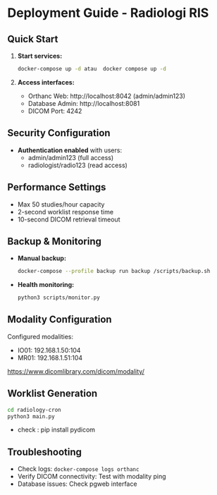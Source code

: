 # Deployment Guide - Radiologi RIS

## Quick Start

1. **Start services:**
   ```bash
   docker-compose up -d atau  docker compose up -d
   ```

2. **Access interfaces:**
   - Orthanc Web: http://localhost:8042 (admin/admin123)
   - Database Admin: http://localhost:8081
   - DICOM Port: 4242

## Security Configuration

- **Authentication enabled** with users:
  - admin/admin123 (full access)
  - radiologist/radio123 (read access)

## Performance Settings

- Max 50 studies/hour capacity
- 2-second worklist response time
- 10-second DICOM retrieval timeout

## Backup & Monitoring

- **Manual backup:**
  ```bash
  docker-compose --profile backup run backup /scripts/backup.sh
  ```

- **Health monitoring:**
  ```bash
  python3 scripts/monitor.py
  ```

## Modality Configuration

Configured modalities:
- IO01: 192.168.1.50:104
- MR01: 192.168.1.51:104

https://www.dicomlibrary.com/dicom/modality/

## Worklist Generation

```bash
cd radiology-cron
python3 main.py
```
- check : pip install pydicom

## Troubleshooting

- Check logs: `docker-compose logs orthanc`
- Verify DICOM connectivity: Test with modality ping
- Database issues: Check pgweb interface
